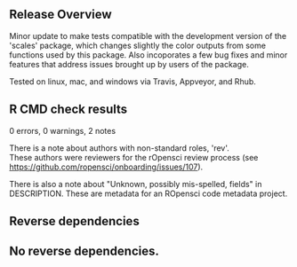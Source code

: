 ## Release Overview

Minor update to make tests compatible with the development version of the 'scales' package, which changes slightly the color outputs from some functions used by this package. Also incoporates a few bug fixes and minor features that address issues brought up by users of the package.

Tested on linux, mac, and windows via Travis, Appveyor, and Rhub.

## R CMD check results

0 errors, 0 warnings, 2 notes

There is a note about authors with non-standard roles, 'rev'.  
These authors were reviewers for the rOpensci review process 
(see https://github.com/ropensci/onboarding/issues/107).   

There is also a note about "Unknown, possibly mis-spelled, fields" in 
DESCRIPTION. These are metadata for an ROpensci code metadata project.

## Reverse dependencies

No reverse dependencies.
---
